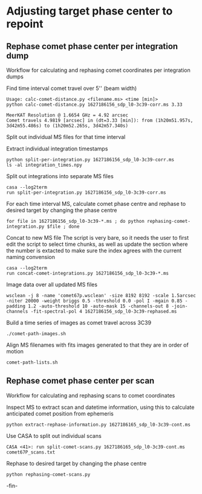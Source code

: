 # Adjusting target phase center to repoint

## Rephase comet phase center per integration dump
Workflow for calculating and rephasing comet coordinates per integration dumps

Find time interval comet travel over 5'' (beam width)
```
Usage: calc-comet-distance.py <filename.ms> <time [min]>
python calc-comet-distance.py 1627186156_sdp_l0-3c39-corr.ms 3.33
```
```
MeerKAT Resolution @ 1.6654 GHz = 4.92 arcsec
Comet travels 4.9819 [arcsec] in (dt=3.33 [min]): from (1h20m51.957s, 3d42m55.486s) to (1h20m52.265s, 3d42m57.340s)
```
Split out individual MS files for that time interval

Extract individual integration timestamps
```
python split-per-integration.py 1627186156_sdp_l0-3c39-corr.ms
ls -al integration_times.npy
```

Split out integrations into separate MS files
```
casa --log2term
run split-per-integration.py 1627186156_sdp_l0-3c39-corr.ms
```

For each time interval MS, calculate comet phase centre and rephase to desired target by changing the phase centre
```
for file in 1627186156_sdp_l0-3c39-*.ms ; do python rephasing-comet-integration.py $file ; done
```

Concat to new MS file
The script is very bare, so it needs the user to first edit the script to select time chunks,
as well as update the section where the number is extacted to make sure the index agrees with the current naming convension
```
casa --log2term
run concat-comet-integrations.py 1627186156_sdp_l0-3c39-*.ms
```

Image data over all updated MS files
```
wsclean -j 8 -name 'comet67p.wsclean' -size 8192 8192 -scale 1.5arcsec -niter 20000 -weight briggs 0.5 -threshold 0.0 -pol I -mgain 0.85 -padding 1.2 -auto-threshold 10 -auto-mask 15 -channels-out 8 -join-channels -fit-spectral-pol 4 1627186156_sdp_l0-3c39-rephased.ms
```

Build a time series of images as comet travel across 3C39
```
./comet-path-images.sh
```

Align MS filenames with fits images generated to that they are in order of motion
```
comet-path-lists.sh
```


## Rephase comet phase center per scan
Workflow for calculating and rephasing scans to comet coordinates

Inspect MS to extract scan and datetime information, using this to calculate anticipated comet position from ephemeris
```
python extract-rephase-information.py 1627186165_sdp_l0-3c39-cont.ms
```

Use CASA to split out individual scans
```
CASA <41>: run split-comet-scans.py 1627186165_sdp_l0-3c39-cont.ms comet67P_scans.txt
```

Rephase to desired target by changing the phase centre
```
python rephasing-comet-scans.py
```

-fin-
